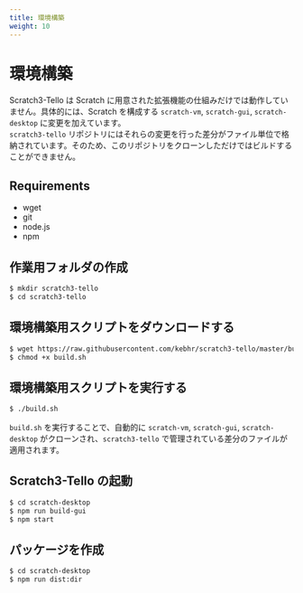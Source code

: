 ```yaml
---
title: 環境構築
weight: 10
---
```


# 環境構築
Scratch3-Tello は Scratch に用意された拡張機能の仕組みだけでは動作していません。具体的には、Scratch を構成する `scratch-vm`, `scratch-gui`, `scratch-desktop` に変更を加えています。  
`scratch3-tello` リポジトリにはそれらの変更を行った差分がファイル単位で格納されています。そのため、このリポジトリをクローンしただけではビルドすることができません。

## Requirements
- wget
- git
- node.js
- npm

## 作業用フォルダの作成
```bash
$ mkdir scratch3-tello
$ cd scratch3-tello
```

## 環境構築用スクリプトをダウンロードする
```bash
$ wget https://raw.githubusercontent.com/kebhr/scratch3-tello/master/build.sh
$ chmod +x build.sh
```

## 環境構築用スクリプトを実行する
```bash
$ ./build.sh
```
`build.sh` を実行することで、自動的に `scratch-vm`, `scratch-gui`, `scratch-desktop` がクローンされ、`scratch3-tello` で管理されている差分のファイルが適用されます。

## Scratch3-Tello の起動
```bash
$ cd scratch-desktop
$ npm run build-gui
$ npm start
```

## パッケージを作成
```bash
$ cd scratch-desktop
$ npm run dist:dir
```